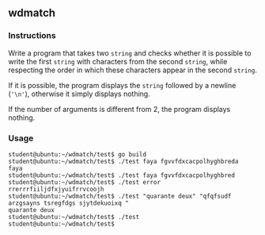 ## wdmatch

### Instructions

Write a program that takes two `string` and checks whether it is possible to write the first `string` with characters from the second `string`, while respecting the order in which these characters appear in the second `string`.

If it is possible, the program displays the `string` followed by a newline (`'\n'`), otherwise it simply displays nothing.

If the number of arguments is different from 2, the program displays nothing.

### Usage

```console
student@ubuntu:~/wdmatch/test$ go build
student@ubuntu:~/wdmatch/test$ ./test faya fgvvfdxcacpolhyghbreda
faya
student@ubuntu:~/wdmatch/test$ ./test faya fgvvfdxcacpolhyghbred
student@ubuntu:~/wdmatch/test$ ./test error rrerrrfiiljdfxjyuifrrvcoojh
student@ubuntu:~/wdmatch/test$ ./test "quarante deux" "qfqfsudf arzgsayns tsregfdgs sjytdekuoixq "
quarante deux
student@ubuntu:~/wdmatch/test$ ./test
student@ubuntu:~/wdmatch/test$
```

